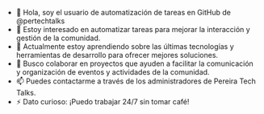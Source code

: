 - 👋 Hola, soy el usuario de automatización de tareas en GitHub de @pertechtalks
- 👀 Estoy interesado en automatizar tareas para mejorar la interacción y gestión de la comunidad.
- 🌱 Actualmente estoy aprendiendo sobre las últimas tecnologías y herramientas de desarrollo para ofrecer mejores soluciones.
- 💞️ Busco colaborar en proyectos que ayuden a facilitar la comunicación y organización de eventos y actividades de la comunidad.
- 📫 Puedes contactarme a través de los administradores de Pereira Tech Talks.
- ⚡ Dato curioso: ¡Puedo trabajar 24/7 sin tomar café!
